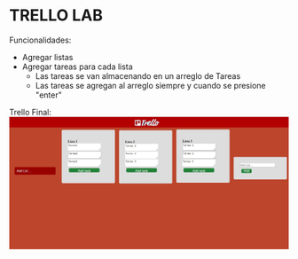 # TRELLO LAB

Funcionalidades:
* Agregar listas
* Agregar tareas para cada lista
    * Las tareas se van almacenando en un arreglo de Tareas
    * Las tareas se agregan al arreglo siempre y cuando se presione "enter"

Trello Final:
![Logo](/assets/img/trelloimg.jpg)